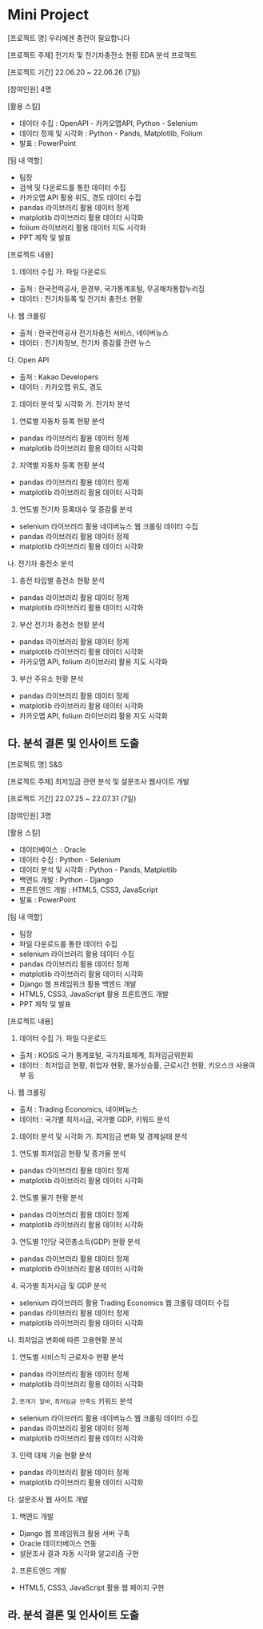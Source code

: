 # Mini Project
[프로젝트 명]
우리에겐 충전이 필요합니다

[프로젝트 주제]
전기차 및 전기차충전소 현황 EDA 분석 프로젝트

[프로젝트 기간]
22.06.20 ~ 22.06.26 (7일)

[참여인원]
4명

[활용 스킬]
- 데이터 수집 : OpenAPI - 카카오맵API, Python - Selenium
- 데이터 정제 및 시각화 : Python - Pands, Matplotlib, Folium
- 발표 : PowerPoint

[팀 내 역할]
- 팀장
- 검색 및 다운로드를 통한 데이터 수집
- 카카오맵 API 활용 위도, 경도 데이터 수집
- pandas 라이브러리 활용 데이터 정제
- matplotlib 라이브러리 활용 데이터 시각화
- folium 라이브러리 활용 데이터 지도 시각화
- PPT 제작 및 발표

[프로젝트 내용]
1. 데이터 수집
가. 파일 다운로드
- 출처 : 한국전력공사, 환경부, 국가통계포털, 무공해차통합누리집
- 데이터 : 전기차등록 및 전기차 충전소 현황

나. 웹 크롤링
- 출처 : 한국전력공사 전기차충전 서비스, 네이버뉴스
- 데이터 : 전기차정보, 전기차 증감률 관련 뉴스

다. Open API
- 출처 : Kakao Developers
- 데이터 : 카카오맵 위도, 경도

2. 데이터 분석 및 시각화
가. 전기차 분석
1) 연료별 자동차 등록 현황 분석
- pandas 라이브러리 활용 데이터 정제
- matplotlib 라이브러리 활용 데이터 시각화
2) 지역별 자동차 등록 현황 분석
- pandas 라이브러리 활용 데이터 정제
- matplotlib 라이브러리 활용 데이터 시각화
3) 연도별 전기차 등록대수 및 증감률 분석
- selenium 라이브러리 활용 네이버뉴스 웹 크롤링 데이터 수집
- pandas 라이브러리 활용 데이터 정제
- matplotlib 라이브러리 활용 데이터 시각화

나. 전기차 충전소 분석
1) 충전 타입별 충전소 현황 분석
- pandas 라이브러리 활용 데이터 정제
- matplotlib 라이브러리 활용 데이터 시각화
2) 부산 전기차 충전소 현황 분석
- pandas 라이브러리 활용 데이터 정제
- matplotlib 라이브러리 활용 데이터 시각화
- 카카오맵 API, folium 라이브러리 활용 지도 시각화
3) 부산 주유소 현황 분석
- pandas 라이브러리 활용 데이터 정제
- matplotlib 라이브러리 활용 데이터 시각화
- 카카오맵 API, folium 라이브러리 활용 지도 시각화

다. 분석 결론 및 인사이트 도출
------------------------------------------------------------------------------------------------------------------------------------------------
[프로젝트 명]
S&S

[프로젝트 주제]
최저임금 관련 분석 및 설문조사 웹사이트 개발

[프로젝트 기간]
22.07.25 ~ 22.07.31 (7일)

[참여인원]
3명

[활용 스킬]
- 데이터베이스 : Oracle
- 데이터 수집 : Python - Selenium
- 데이터 분석 및 시각화 : Python - Pands, Matplotlib
- 백엔드 개발 : Python - Django
- 프론트엔드 개발 : HTML5, CSS3, JavaScript
- 발표 : PowerPoint

[팀 내 역할]
- 팀장
- 파일 다운로드를 통한 데이터 수집
- selenium 라이브러리 활용 데이터 수집
- pandas 라이브러리 활용 데이터 정제
- matplotlib 라이브러리 활용 데이터 시각화
- Django 웹 프레임워크 활용 백엔드 개발
- HTML5, CSS3, JavaScript 활용 프론트엔드 개발
- PPT 제작 및 발표

[프로젝트 내용]
1. 데이터 수집
가. 파일 다운로드
- 출처 : KOSIS 국가 통계포털, 국가지표체계, 최저임금위원회
- 데이터 : 최저임금 현황, 취업자 현황, 물가상승률, 근로시간 현황, 키오스크 사용여부 등

나. 웹 크롤링
- 출처 : Trading Economics, 네이버뉴스
- 데이터 : 국가별 최저시급, 국가별 GDP, 키워드 분석

2. 데이터 분석 및 시각화
가. 최저임금 변화 및 경제실태 분석
1) 연도별 최저임금 현황 및 증가율 분석
- pandas 라이브러리 활용 데이터 정제
- matplotlib 라이브러리 활용 데이터 시각화
2) 연도별 물가 현황 분석
- pandas 라이브러리 활용 데이터 정제
- matplotlib 라이브러리 활용 데이터 시각화
3) 연도별 1인당 국민총소득(GDP) 현황 분석
- pandas 라이브러리 활용 데이터 정제
- matplotlib 라이브러리 활용 데이터 시각화
4) 국가별 최저시급 및 GDP 분석
- selenium 라이브러리 활용 Trading Economics 웹 크롤링 데이터 수집
- pandas 라이브러리 활용 데이터 정제
- matplotlib 라이브러리 활용 데이터 시각화

나. 최저임금 변화에 따른 고용현황 분석
1) 연도별 서비스직 근로자수 현황 분석
- pandas 라이브러리 활용 데이터 정제
- matplotlib 라이브러리 활용 데이터 시각화
2) `쪼개기 알바`, `최저임금 만족도` 키워드 분석
- selenium 라이브러리 활용 네이버뉴스 웹 크롤링 데이터 수집
- pandas 라이브러리 활용 데이터 정제
- matplotlib 라이브러리 활용 데이터 시각화
3) 인력 대체 기술 현황 분석
- pandas 라이브러리 활용 데이터 정제
- matplotlib 라이브러리 활용 데이터 시각화

다. 설문조사 웹 사이트 개발
1) 백엔드 개발
- Django 웹 프레임워크 활용 서버 구축
- Oracle 데이터베이스 연동
- 설문조사 결과 자동 시각화 알고리즘 구현
2) 프론트엔드 개발
- HTML5, CSS3, JavaScript 활용 웹 페이지 구현

라. 분석 결론 및 인사이트 도출
-----------------------------------------------------------------------------------------------------------------------------------------------
